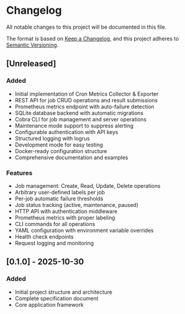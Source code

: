 # Changelog

All notable changes to this project will be documented in this file.

The format is based on [Keep a Changelog](https://keepachangelog.com/en/1.0.0/),
and this project adheres to [Semantic Versioning](https://semver.org/spec/v2.0.0.html).

## [Unreleased]

### Added
- Initial implementation of Cron Metrics Collector & Exporter
- REST API for job CRUD operations and result submissions
- Prometheus metrics endpoint with auto-failure detection
- SQLite database backend with automatic migrations
- Cobra CLI for job management and server operations
- Maintenance mode support to suppress alerting
- Configurable authentication with API keys
- Structured logging with logrus
- Development mode for easy testing
- Docker-ready configuration structure
- Comprehensive documentation and examples

### Features
- Job management: Create, Read, Update, Delete operations
- Arbitrary user-defined labels per job
- Per-job automatic failure thresholds
- Job status tracking (active, maintenance, paused)
- HTTP API with authentication middleware
- Prometheus metrics with proper labeling
- CLI commands for all operations
- YAML configuration with environment variable overrides
- Health check endpoints
- Request logging and monitoring

## [0.1.0] - 2025-10-30

### Added
- Initial project structure and architecture
- Complete specification document
- Core application framework
